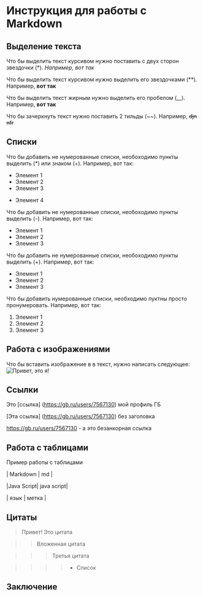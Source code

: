 # Инструкция для работы с Markdown

## Выделение текста

Что бы выделить текст курсивом нужно 
поставить с двух сторон звездочки (*).
*Например, вот так*

Что бы выделить текст курсивом нужно 
выделить его звездочками (**).
 Например, 
 **вот так**

 Что бы выделить текст жирным нужно 
выделить его пробелом (__).
Например,
__вот так__

 Что бы зачеркнуть текст нужно 
 поставить 2 тильды (~~).
Например,
~~djn nfr~~



## Списки

Что бы добавить не нумерованные списки,
необоходимо пункты выделить (*) или знаком (+).
Например, вот так:
* Элемент 1
* Элемент 2
* Элемент 3
+ Элемент 4

Что бы добавить не нумерованные списки,
необоходимо пункты выделить (-).
Например, вот так:
- Элемент 1
- Элемент 2
- Элемент 3

Что бы добавить не нумерованные списки,
необоходимо пункты выделить (+).
Например, вот так:
+ Элемент 1
+ Элемент 2
+ Элемент 3


Что бы добавить нумерованные списки,
необходимо пуктны просто пронумеровать.
Например, вот так:
1. Элемент 1
2. Элемент 2
3. Элемент 3 


## Работа с изображениями

Что бы вставить изображение в в текст,
нужно написать следующее:
![Привет, это я!](foto.jpg)

## Ссылки

Это [ссылка] (https://gb.ru/users/7567130) мой профиль ГБ

[Эта ссылка] (https://gb.ru/users/7567130) без заголовка

https://gb.ru/users/7567130 - а это безанкорная ссылка

## Работа с таблицами

Пример работы с таблицами

|  Markdown  | md |

|Java Script| java script|

| язык | метка |



## Цитаты

> Привет! Это цитата

>> Вложенная цитата

>>>Третья цитата

>>>> * Список

## Заключение